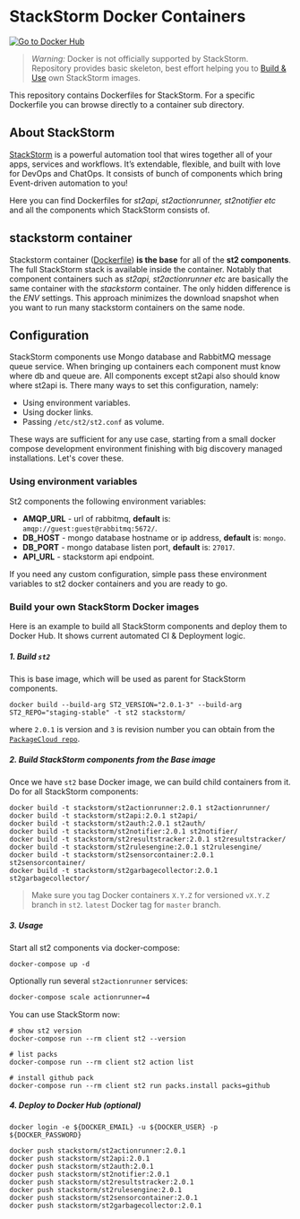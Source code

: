# StackStorm Docker Containers
[![Go to Docker Hub](https://img.shields.io/badge/Docker%20Hub-%E2%86%92-blue.svg)](https://hub.docker.com/r/stackstorm/)
> *Warning:*  Docker is not officially supported by StackStorm.<br>
> Repository provides basic skeleton, best effort helping you to [Build & Use](#build-and-deploy-stackstorm-components-to-docker-hub) own StackStorm images.<br>


This repository contains Dockerfiles for StackStorm. For a specific Dockerfile you can browse directly to a container sub directory.

## About StackStorm

[StackStorm](https://stackstorm.com/) is a powerful automation tool that wires together all of your apps, services and workflows. It’s extendable, flexible, and built with love for DevOps and ChatOps. It consists of bunch of components which bring Event-driven automation to you!

Here you can find Dockerfiles for *st2api, st2actionrunner, st2notifier etc* and all the components which StackStorm consists of.

## stackstorm container

Stackstorm container ([Dockerfile](Stackstorm/Dockerfile))  **is the base** for all of the **st2 components**. The full StackStorm stack is available inside the container. Notably that component containers such as *st2api, st2actionrunner etc* are basically the same container with the *stackstorm* container. The only hidden difference is the *ENV* settings. This approach minimizes the download snapshot when you want to run many stackstorm containers on the same node.

## Configuration

StackStorm components use Mongo database and RabbitMQ message queue service. When bringing up containers each component must know where db and queue are. All components except st2api also should know where st2api is.
There many ways to set this configuration, namely:

 - Using environment variables.
 - Using docker links.
 - Passing `/etc/st2/st2.conf` as volume.
 
These ways are sufficient for any use case, starting from a small docker compose development environment finishing with big discovery managed installations. Let's cover these.

### Using environment variables

St2 components the following environment variables:

 - **AMQP_URL** - url of rabbitmq, **default** is: `amqp://guest:guest@rabbitmq:5672/`.
 - **DB_HOST** - mongo database hostname or ip address, **default** is: `mongo`.
 - **DB_PORT** - mongo database listen port, **default** is: `27017`.
 - **API_URL** - stackstorm api endpoint. 

If you need any custom configuration, simple pass these environment variables to st2 docker containers and you are ready to go.


### Build your own StackStorm Docker images
Here is an example to build all StackStorm components and deploy them to Docker Hub.
It shows current automated CI & Deployment logic.

##### 1. Build `st2`
This is base image, which will be used as parent for StackStorm components.

```
docker build --build-arg ST2_VERSION="2.0.1-3" --build-arg ST2_REPO="staging-stable" -t st2 stackstorm/
```
where `2.0.1` is version and `3` is revision number you can obtain from the [`PackageCloud repo`](https://packagecloud.io/StackStorm/staging-stable). 

##### 2. Build StackStorm components from the Base image
Once we have `st2` base Docker image, we can build child containers from it. Do for all StackStorm components:
```
docker build -t stackstorm/st2actionrunner:2.0.1 st2actionrunner/
docker build -t stackstorm/st2api:2.0.1 st2api/
docker build -t stackstorm/st2auth:2.0.1 st2auth/
docker build -t stackstorm/st2notifier:2.0.1 st2notifier/
docker build -t stackstorm/st2resultstracker:2.0.1 st2resultstracker/
docker build -t stackstorm/st2rulesengine:2.0.1 st2rulesengine/
docker build -t stackstorm/st2sensorcontainer:2.0.1 st2sensorcontainer/
docker build -t stackstorm/st2garbagecollector:2.0.1 st2garbagecollector/
```
> Make sure you tag Docker containers `X.Y.Z` for versioned `vX.Y.Z` branch in `st2`.
> `latest` Docker tag for `master` branch.

##### 3. Usage
Start all st2 components via docker-compose:
```
docker-compose up -d
```

Optionally run several `st2actionrunner` services:
```sh
docker-compose scale actionrunner=4
```

You can use StackStorm now: 
```
# show st2 version
docker-compose run --rm client st2 --version

# list packs
docker-compose run --rm client st2 action list

# install github pack
docker-compose run --rm client st2 run packs.install packs=github
```

##### 4. Deploy to Docker Hub (optional)
```
docker login -e ${DOCKER_EMAIL} -u ${DOCKER_USER} -p ${DOCKER_PASSWORD}

docker push stackstorm/st2actionrunner:2.0.1
docker push stackstorm/st2api:2.0.1
docker push stackstorm/st2auth:2.0.1
docker push stackstorm/st2notifier:2.0.1
docker push stackstorm/st2resultstracker:2.0.1
docker push stackstorm/st2rulesengine:2.0.1
docker push stackstorm/st2sensorcontainer:2.0.1
docker push stackstorm/st2garbagecollector:2.0.1
```
